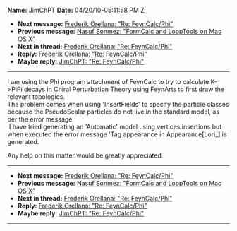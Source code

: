 **Name:** JimChPT
**Date:** 04/20/10-05:11:58 PM Z

  - **Next message:** [Frederik Orellana: "Re: FeynCalc/Phi"](0601.html)
  - **Previous message:** [Nasuf Sonmez: "FormCalc and LoopTools on Mac
    OS X"](0599.html)
  - **Next in thread:** [Frederik Orellana: "Re:
    FeynCalc/Phi"](0601.html)
  - **Reply:** [Frederik Orellana: "Re: FeynCalc/Phi"](0601.html)
  - **Maybe reply:** [JimChPT: "Re: FeynCalc/Phi"](0602.html)

-----

I am using the Phi program attachment of FeynCalc to try to calculate
K-\>PiPi decays in Chiral Perturbation Theory using FeynArts to first
draw the relevant topologies.  
The problem comes when using 'InsertFields' to specify the particle
classes because the PseudoScalar particles do not live in the standard
model, as per the error message.  
 I have tried generating an 'Automatic' model using vertices insertions
but when executed the error message 'Tag appearance in
Appearance[Lori\_] is generated.  

Any help on this matter would be greatly appreciated.  

-----

  - **Next message:** [Frederik Orellana: "Re: FeynCalc/Phi"](0601.html)
  - **Previous message:** [Nasuf Sonmez: "FormCalc and LoopTools on Mac
    OS X"](0599.html)
  - **Next in thread:** [Frederik Orellana: "Re:
    FeynCalc/Phi"](0601.html)
  - **Reply:** [Frederik Orellana: "Re: FeynCalc/Phi"](0601.html)
  - **Maybe reply:** [JimChPT: "Re: FeynCalc/Phi"](0602.html)

-----

